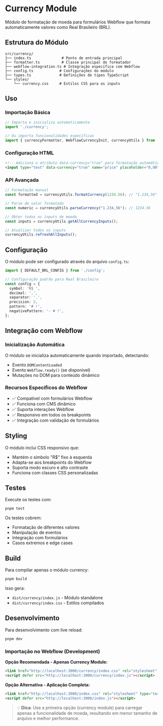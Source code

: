# Currency Module

Módulo de formatação de moeda para formulários Webflow que formata automaticamente valores como Real Brasileiro (BRL).

## Estrutura do Módulo

```
src/currency/
├── index.ts              # Ponto de entrada principal
├── formatter.ts          # Classe principal do formatador
├── webflow-integration.ts # Integração específica com Webflow
├── config.ts            # Configurações do módulo
├── types.ts             # Definições de tipos TypeScript
└── styles/
    └── currency.css     # Estilos CSS para os inputs
```

## Uso

### Importação Básica

```typescript
// Importa e inicializa automaticamente
import './currency';

// Ou importa funcionalidades específicas
import { currencyFormatter, WebflowCurrencyInit, currencyUtils } from './currency';
```

### Configuração HTML

```html
<!-- Adiciona o atributo data-currency="true" para formatação automática -->
<input type="text" data-currency="true" name="price" placeholder="0,00">
```

### API Avançada

```typescript
// Formatação manual
const formatted = currencyUtils.formatCurrency(1234.56); // "1.234,56"

// Parse de valor formatado
const numeric = currencyUtils.parseCurrency("1.234,56"); // 1234.56

// Obter todos os inputs de moeda
const inputs = currencyUtils.getAllCurrencyInputs();

// Atualizar todos os inputs
currencyUtils.refreshAllInputs();
```

## Configuração

O módulo pode ser configurado através do arquivo `config.ts`:

```typescript
import { DEFAULT_BRL_CONFIG } from './config';

// Configuração padrão para Real Brasileiro
const config = {
  symbol: 'R$ ',
  decimal: ',',
  separator: '.',
  precision: 2,
  pattern: '# !',
  negativePattern: '- # !',
};
```

## Integração com Webflow

### Inicialização Automática

O módulo se inicializa automaticamente quando importado, detectando:
- Evento `DOMContentLoaded`
- Evento `Webflow.ready()` (se disponível)
- Mutações no DOM para conteúdo dinâmico

### Recursos Específicos do Webflow

- ✅ Compatível com formulários Webflow
- ✅ Funciona com CMS dinâmico
- ✅ Suporta interações Webflow
- ✅ Responsivo em todos os breakpoints
- ✅ Integração com validação de formulários

## Styling

O módulo inclui CSS responsivo que:
- Mantém o símbolo "R$" fixo à esquerda
- Adapta-se aos breakpoints do Webflow
- Suporta modo escuro e alto contraste
- Funciona com classes CSS personalizadas

## Testes

Execute os testes com:

```bash
pnpm test
```

Os testes cobrem:
- Formatação de diferentes valores
- Manipulação de eventos
- Integração com formulários
- Casos extremos e edge cases

## Build

Para compilar apenas o módulo currency:

```bash
pnpm build
```

Isso gera:
- `dist/currency/index.js` - Módulo standalone
- `dist/currency/index.css` - Estilos compilados

## Desenvolvimento

Para desenvolvimento com live reload:

```bash
pnpm dev
```

### Importação no Webflow (Development)

**Opção Recomendada - Apenas Currency Module:**
```html
<link href="http://localhost:3000/currency/index.css" rel="stylesheet" type="text/css"/>
<script defer src="http://localhost:3000/currency/index.js"></script>
```

**Opção Alternativa - Aplicação Completa:**
```html
<link href="http://localhost:3000/index.css" rel="stylesheet" type="text/css"/>
<script defer src="http://localhost:3000/index.js"></script>
```

> 💡 **Dica**: Use a primeira opção (currency module) para carregar apenas a funcionalidade de moeda, resultando em menor tamanho de arquivo e melhor performance.
